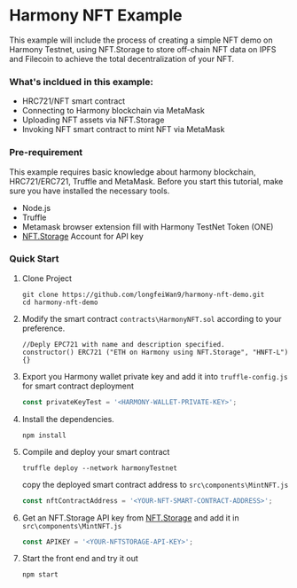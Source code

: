 # Harmony NFT Example

This example will include the process of creating a simple NFT demo on Harmony Testnet, using NFT.Storage to store off-chain NFT data on IPFS and Filecoin to achieve the total decentralization of your NFT.


### What's incldued in this example:

+ HRC721/NFT smart contract
+ Connecting to Harmony blockchain via MetaMask
+ Uploading NFT assets via NFT.Storage
+ Invoking NFT smart contract to mint NFT via MetaMask

### Pre-requirement
This example requires basic knowledge about harmony blockchain, HRC721/ERC721, Truffle and MetaMask. Before you start this tutorial, make sure you have installed the necessary tools.

+ Node.js
+ Truffle
+ Metamask browser extension fill with Harmony TestNet Token (ONE)
+ [NFT.Storage](https://nft.storage/) Account for API key

### Quick Start

1. Clone Project

   ```shell
   git clone https://github.com/longfeiWan9/harmony-nft-demo.git
   cd harmony-nft-demo
   ```

2. Modify the smart contract `contracts\HarmonyNFT.sol` according to your preference.

   ```solidity
   //Deply EPC721 with name and description specified.
   constructor() ERC721 ("ETH on Harmony using NFT.Storage", "HNFT-L") {}
   ```

3. Export you Harmony wallet private key and add it into `truffle-config.js` for smart contract deployment

   ```javascript
   const privateKeyTest = '<HARMONY-WALLET-PRIVATE-KEY>';
   ```

4. Install the dependencies.

   ```shel
   npm install
   ```

5. Compile and deploy your smart contract

   ```shell
   truffle deploy --network harmonyTestnet
   ```

   copy the deployed smart contract address to `src\components\MintNFT.js`

   ```javascript
   const nftContractAddress = '<YOUR-NFT-SMART-CONTRACT-ADDRESS>';
   ```

6. Get an NFT.Storage API key from  [NFT.Storage](https://nft.storage/) and add it in `src\components\MintNFT.js`

   ```javascript
   const APIKEY = '<YOUR-NFTSTORAGE-API-KEY>';
   ```

7. Start the front end and try it out

   ```shell
   npm start
   ```

   

